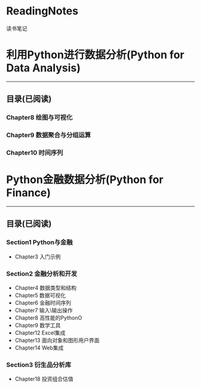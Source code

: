 # ReadingNotes
读书笔记

# 利用Python进行数据分析(Python for Data Analysis)

----

## 目录(已阅读)

### Chapter8 绘图与可视化
### Chapter9 数据聚合与分组运算
### Chapter10 时间序列

# Python金融数据分析(Python for Finance)

----

## 目录(已阅读)

### Section1 Python与金融
* Chapter3 入门示例

### Section2 金融分析和开发
* Chapter4 数据类型和结构
* Chapter5 数据可视化
* Chapter6 金融时间序列
* Chapter7 输入\输出操作
* Chapter8 高性能的PythonO
* Chapter9 数学工具
* Chapter12 Excel集成
* Chapter13 面向对象和图形用户界面
* Chapter14 Web集成

### Section3 衍生品分析库
* Chapter18 投资组合估值





